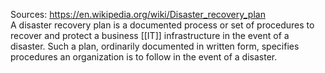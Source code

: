 Sources:
https://en.wikipedia.org/wiki/Disaster_recovery_plan
\
A disaster recovery plan is a documented process or set of procedures to recover and protect a business [[IT]] infrastructure in the event of a disaster. Such a plan, ordinarily documented in written form, specifies procedures an organization is to follow in the event of a disaster.
